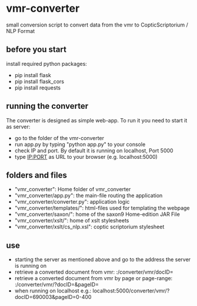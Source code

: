 # vmr-converter
small conversion script to convert data from the vmr to CopticScriptorium / NLP Format

## before you start
install required python packages:
- pip install flask
- pip install flask_cors
- pip install requests

## running the converter
The converter is designed as simple web-app. To run it you need to start it as server:
- go to the folder of the vmr-converter
- run app.py by typing "python app.py" to your console
- check IP and port. By default it is running on localhost, Port 5000
- type <IP:PORT> as URL to your browser (e.g. localhost:5000)

## folders and files
- "vmr_converter": Home folder of vmr_converter
- "vmr_converter/app.py": the main-file routing the application
- "vmr_converter/converter.py": application logic
- "vmr_converter/templates/": html-files used for templating the webpage
- "vmr_converter/saxon/": home of the saxon9 Home-edition JAR File
- "vmr_converter/xslt/": home of xslt stylesheets
- "vmr_converter/xslt/cs_nlp.xsl": coptic scriptorium stylesheet

## use
- starting the server as mentioned above and go to the address the server is running on
- retrieve a converted document from vmr: <server-IP>:<PORT>/converter/vmr/docID=<vmr-docID>
- retrieve a converted document from vmr by page or page-range: <server-IP>:<PORT>/converter/vmr/?docID=<vmr-docID>&pageID=<page>
- when running on localhost e.g.: localhost:5000/converter/vmr/?docID=690003&pageID=0-400